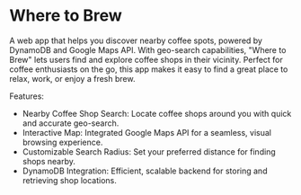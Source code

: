 # Where to Brew
A web app that helps you discover nearby coffee spots, powered by DynamoDB and Google Maps API. With geo-search capabilities, "Where to Brew" lets users find and explore coffee shops in their vicinity. Perfect for coffee enthusiasts on the go, this app makes it easy to find a great place to relax, work, or enjoy a fresh brew.

Features:
- Nearby Coffee Shop Search: Locate coffee shops around you with quick and accurate geo-search.
- Interactive Map: Integrated Google Maps API for a seamless, visual browsing experience.
- Customizable Search Radius: Set your preferred distance for finding shops nearby.
- DynamoDB Integration: Efficient, scalable backend for storing and retrieving shop locations.
